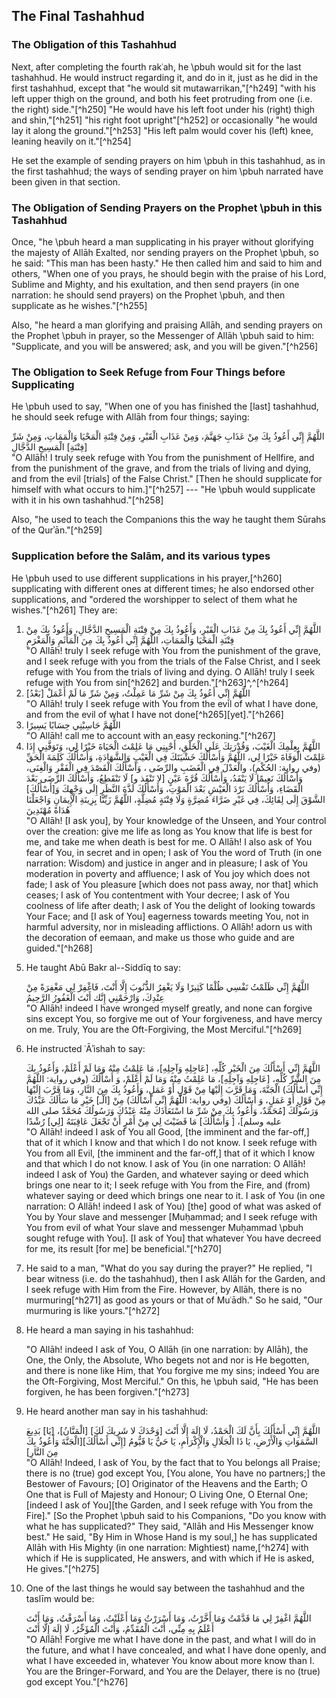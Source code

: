 

## The Final Tashahhud

### The Obligation of this Tashahhud

Next, after completing the fourth rakʿah, he \pbuh would sit for the last tashahhud. He would instruct regarding it, and do in it, just as he did in the first tashahhud, except that "he would sit mutawarrikan,"[^h249] "with his left upper thigh on the ground, and both his feet protruding from one (i.e. the right) side."[^h250] "He would have his left foot under his (right) thigh and shin,"[^h251] "his right foot upright"[^h252] or occasionally "he would lay it along the ground."[^h253] "His left palm would cover his (left) knee, leaning heavily on it."[^h254]

He set the example of sending prayers on him \pbuh in this tashahhud, as in the first tashahhud; the ways of sending prayer on him \pbuh narrated have been given in that section.

### The Obligation of Sending Prayers on the Prophet \pbuh in this Tashahhud

Once, "he \pbuh heard a man supplicating in his prayer without glorifying the majesty of Allāh Exalted, nor sending prayers on the Prophet \pbuh, so he said: "This man has been hasty." He then called him and said to him and others, "When one of you prays, he should begin with the praise of his Lord, Sublime and Mighty, and his exultation, and then send prayers (in one narration: he should send prayers) on the Prophet \pbuh, and then supplicate as he wishes."[^h255]

Also, "he heard a man glorifying and praising Allāh, and sending prayers on the Prophet \pbuh in prayer, so the Messenger of Allāh \pbuh said to him: "Supplicate, and you will be answered; ask, and you will be given."[^h256]

### The Obligation to Seek Refuge from Four Things before Supplicating

He \pbuh used to say, "When one of you has finished the [last] tashahhud, he should seek refuge with Allāh from four things; saying:

<div lang="ar">اللَّهُمَّ إِنِّي أَعُوذُ بِكَ مِنْ عَذَابِ جَهَنَّمَ، وَمِنْ عَذَابِ الْقَبْرِ، وَمِنْ فِتْنَةِ الْمَحْيَا وَالْمَمَاتِ، وَمِنْ شَرِّ [فِتْنَةِ] الْمَسِيحِ الدَّجَّالِ</div>  
"O Allāh! I truly seek refuge with You from the punishment of Hellfire, and from the punishment of the grave, and from the trials of living and dying, and from the evil [trials] of the False Christ." [Then he should supplicate for himself with what occurs to him.]"[^h257] --- "He \pbuh would supplicate with it in his own tashahhud."[^h258]

Also, "he used to teach the Companions this the way he taught them Sūrahs of the Qurʾān."[^h259]

### Supplication before the Salām, and its various types

He \pbuh used to use different supplications in his prayer,[^h260] supplicating with different ones at different times; he also endorsed other supplications, and "ordered the worshipper to select of them what he wishes."[^h261] They are:

1. <div lang="ar">اللَّهُمَّ إِنِّي أَعُوذُ بِكَ مِنْ عَذَابِ الْقَبْرِ، وَأَعُوذُ بِكَ مِنْ فِتْنَةِ الْمَسِيحِ الدَّجَّالِ، وَأَعُوذُ بِكَ مِنْ فِتْنَةِ الْمَحْيَا وَالْمَمَاتِ، اللَّهُمَّ إِنِّي أَعُوذُ بِكَ مِنَ الْمَأْثَمِ وَالْمَغْرَمِ</div>  
    "O Allāh! truly I seek refuge with You from the punishment of the grave, and I seek refuge with you from the trials of the False Christ, and I seek refuge with You from the trials of living and dying. O Allāh! truly I seek refuge with You from sin[^h262] and burden."[^h263]^,^[^h264]

2. <div lang="ar">اللَّهُمَّ إِنِّي أَعُوذُ بِكَ مِنْ شَرِّ مَا عَمِلْتُ، وَمِنْ شَرِّ مَا لَمْ أَعْمَلْ [بَعْدُ]</div>  
    "O Allāh! truly I seek refuge with You from the evil of what I have done, and from the evil of what I have not done[^h265][yet]."[^h266]

3. <div lang="ar">اللَّهُمَّ حَاسِبْنِي حِسَابًا يَسِيرًا</div>  
    "O Allāh! call me to account with an easy reckoning."[^h267]

4. <div lang="ar">اللَّهُمَّ بِعِلْمِكَ الْغَيْبَ، وَقُدْرَتِكَ عَلَى الْخَلْقِ، أَحْيِنِي مَا عَلِمْتَ الْحَيَاةَ خَيْرًا لِي، وَتَوَفَّنِي إِذَا عَلِمْتَ الْوَفَاةَ خَيْرًا لِي، اللَّهُمَّ وَأَسْأَلُكَ خَشْيَتَكَ فِي الْغَيْبِ وَالشَّهَادَةِ، وَأَسْأَلُكَ كَلِمَةَ الْحَقِّ (وفي رواية: الحُكْمِ)، والْعَدْلَ فِي الْغَضَبِ والرِّضَى ، وَأَسْأَلُكَ الْقَصْدَ فِي الْفَقْرِ وَالْغِنَى، وَأَسْأَلُكَ نَعِيمًا لَا يَنْفَدُ، وَأَسْأَلُكَ قُرَّةَ عَيْنٍ [لا تَنْفَذ و] لَا تَنْقَطِعُ، وَأَسْأَلُكَ الرِّضَى بَعْدَ الْقَضَاءِ، وَأَسْأَلُكَ بَرْدَ الْعَيْشِ بَعْدَ الْمَوْتِ، وَأَسْأَلُكَ لَذَّةَ النَّظَرِ إِلَى وَجْهِكَ وَ[أَسْأَلُكَ] الشَّوْقَ إِلَى لِقَائِكَ، فِي غَيْرِ ضَرَّاءَ مُضِرَّةٍ وَلَا فِتْنَةٍ مُضِلَّةٍ، اللَّهُمَّ زَيِّنَّا بِزِينَةِ الْإِيمَانِ وَاجْعَلْنَا هُدَاةً مُهْتَدِينَ</div>  
    "O Allāh! [I ask you], by Your knowledge of the Unseen, and Your control over the creation: give me life as long as You know that life is best for me, and take me when death is best for me. O Allāh! I also ask of You fear of You, in secret and in open; I ask of You the word of Truth (in one narration: Wisdom) and justice in anger and in pleasure; I ask of You moderation in poverty and affluence; I ask of You joy which does not fade; I ask of You pleasure [which does not pass away, nor that] which ceases; I ask of You contentment with Your decree; I ask of You coolness of life after death; I ask of You the delight of looking towards Your Face; and [I ask of You] eagerness towards meeting You, not in harmful adversity, nor in misleading afflictions. O Allāh! adorn us with the decoration of eemaan, and make us those who guide and are guided."[^h268]

5.  He taught Abū Bakr al--Siddīq to say:

    <div lang="ar">اللَّهُمَّ إِنِّي ظَلَمْتُ نَفْسِي ظُلْمًا كَثِيرًا وَلَا يَغْفِرُ الذُّنُوبَ إِلَّا أَنْتَ، فَاغْفِرْ لِي مَغْفِرَةً مِنْ عِنْدِكَ، وَارْحَمْنِي إِنَّك أَنْتَ الْغَفُورُ الرَّحِيمُ</div>  
    "O Allāh! indeed I have wronged myself greatly, and none can forgive sins except You, so forgive me out of Your forgiveness, and have mercy on me. Truly, You are the Oft-Forgiving, the Most Merciful."[^h269]

6.  He instructed ʿĀʾishah to say:

    <div lang="ar">اللَّهُمَّ إِنِّي أَسْأَلُكَ مِنَ الْخَيْرِ كُلِّهِ، [عَاجِلِهِ وَآجِلِهِ]، مَا عَلِمْتُ مِنْهُ وَمَا لَمْ أَعْلَمْ، وَأَعُوذُ بِكَ مِنَ الشَّرِّ كُلِّهِ، [عَاجِلِهِ وَآجِلِهِ]، مَا عَلِمْتُ مِنْهُ وَمَا لَمْ أَعْلَمْ، وَ أَسْأَلُكَ (وفي رواية: اللَّهُمَّ إِنِّي أَسْأَلُكَ) الْجَنَّةَ، وَمَا قَرَّبَ إِلَيْهَا مِنْ قَوْلٍ أَوْ عَمَلٍ، وَأَعُوذُ بِكَ مِنَ النَّارِ، وَمَا قَرَّبَ إِلَيْهَا مِنْ قَوْلٍ أَوْ عَمَلٍ، وَ أَسْأَلُكَ (وفي رواية: اللَّهُمَّ إِنِّي أَسْأَلُكَ) مِنْ [الْـ] خَيْرِ مَا سَأَلَكَ عَبْدُكَ وَرَسُولُكَ [مُحَمَّدٌ، وَأَعُوذُ بِكَ مِنْ شَرِّ مَا اسْتَعَاذَكَ مِنْهُ عَبْدُكَ وَرَسُولُكَ مُحَمَّدٌ صلى الله عليه وسلم]، [ وَأَسْأَلُكَ] مَا قَضَيْتَ لِي مِنْ أَمْرٍ أَنْ تَجْعَلَ عَاقِبَتَهُ [لِي] رُشْدًا</div>  
    "O Allāh! indeed I ask of You all Good, [the imminent and the far-off,] that of it which I know and that which I do not know. I seek refuge with You from all Evil, [the imminent and the far-off,] that of it which I know and that which I do not know. I ask of You (in one narration: O Allāh! indeed I ask of You) the Garden, and whatever saying or deed which brings one near to it; I seek refuge with You from the Fire, and (from) whatever saying or deed which brings one near to it. I ask of You (in one narration: O Allāh! indeed I ask of You) [the] good of what was asked of You by Your slave and messenger [Muḥammad; and I seek refuge with You from evil of what Your slave and messenger Muḥammad \pbuh sought refuge with You]. [I ask of You] that whatever You have decreed for me, its result [for me] be beneficial."[^h270]

7.  He said to a man, "What do you say during the prayer?" He replied, "I bear witness (i.e. do the tashahhud), then I ask Allāh for the Garden, and I seek refuge with Him from the Fire. However, by Allāh, there is no murmuring[^h271] as good as yours or that of Muʿādh." So he said, "Our murmuring is like yours."[^h272]

8.  He heard a man saying in his tashahhud:

    <div lang="ar"></div>

    "O Allāh! indeed I ask of You, O Allāh (in one narration: by Allāh), the One, the Only, the Absolute, Who begets not and nor is He begotten, and there is none like Him, that You forgive me my sins; indeed You are the Oft-Forgiving, Most Merciful." On this, he \pbuh said, "He has been forgiven, he has been forgiven."[^h273]

9.  He heard another man say in his tashahhud:

    <div lang="ar">اللَّهُمَّ إِنِّي أَسْأَلُكَ بِأَنَّ لَكَ الْحَمْدُ، لَا إِلَهَ إِلَّا أَنْتَ [وَحْدَكَ لا شَرِيكَ لَكَ] [الْمَنَّانُ]، [يَا] بَدِيعَ السَّمَوَاتِ وَالْأَرْضِ، يَا ذَا الْجَلَالِ وَالْإِكْرَامِ، يَا حَيُّ يَا قَيُّومُ [إِنِّي أَسْأَلُكَ][الْجَنَّةَ وَأَعُوذُ بِكَ مِنَ النَّارِ]</div>  
    "O Allāh! Indeed, I ask of You, by the fact that to You belongs all Praise; there is no (true) god except You, [You alone, You have no partners;] the Bestower of Favours; [O] Originator of the Heavens and the Earth; O One that is Full of Majesty and Honour; O Living One, O Eternal One; [indeed I ask of You][the Garden, and I seek refuge with You from the Fire]." [So the Prophet \pbuh said to his Companions, "Do you know with what he has supplicated?" They said, "Allāh and His Messenger know best." He said, "By Him in Whose Hand is my soul,] he has supplicated Allāh with His Mighty (in one narration: Mightiest) name,[^h274] with which if He is supplicated, He answers, and with which if He is asked, He gives."[^h275]

10. One of the last things he would say between the tashahhud and the taslīm would be:

    <div lang="ar">اللَّهُمَّ اغْفِرْ لِي مَا قَدَّمْتُ وَمَا أَخَّرْتُ، وَمَا أَسْرَرْتُ وَمَا أَعْلَنْتُ، وَمَا أَسْرَفْتُ، وَمَا أَنْتَ أَعْلَمُ بِهِ مِنِّي، أَنْتَ الْمُقَدِّمُ، وَأَنْتَ الْمُؤَخِّرُ، لَا إِلَهَ إِلَّا أَنْتَ</div>  
    "O Allāh! Forgive me what I have done in the past, and what I will do in the future, and what I have concealed, and what I have done openly, and what I have exceeded in, whatever You know about more know than I. You are the Bringer-Forward, and You are the Delayer, there is no (true) god except You."[^h276]


